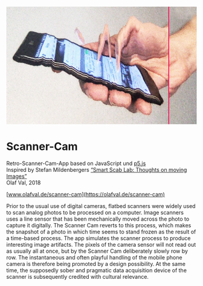 ![Scanner-Cam-App](Scanner-Cam.jpg)

# Scanner-Cam
Retro-Scanner-Cam-App based on JavaScript und [p5.js](https://p5js.org) <br>
Inspired by Stefan Mildenbergers [“Smart Scab Lab: Thoughts on moving Images”](http://www.stefanmildenberger.de/?page_id=51) <br>
Olaf Val, 2018

[www.olafval.de/scanner-cam](https://olafval.de/scanner-cam)

Prior to the usual use of digital cameras, flatbed scanners were widely used to scan analog photos to be processed on a computer. Image scanners uses a line sensor that has been mechanically moved across the photo to capture it digitally. The Scanner Cam reverts to this process, which makes the snapshot of a photo in which time seems to stand frozen as the result of a time-based process. The app simulates the scanner process to produce interesting image artifacts. The pixels of the camera sensor will not read out as usually all at once, but by the Scanner Cam deliberately slowly row by row. The instantaneous and often playful handling of the mobile phone camera is therefore being promoted by a design possibility. At the same time, the supposedly sober and pragmatic data acquisition device of the scanner is subsequently credited with cultural relevance.
